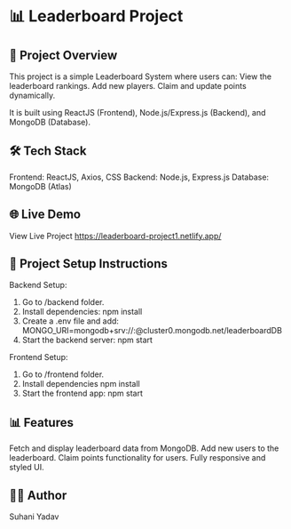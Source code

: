
# 📊 Leaderboard Project

## 🚀 Project Overview

This project is a simple Leaderboard System where users can:
View the leaderboard rankings.
Add new players.
Claim and update points dynamically.

It is built using ReactJS (Frontend), Node.js/Express.js (Backend), and MongoDB (Database).

## 🛠️ Tech Stack
Frontend: ReactJS, Axios, CSS
Backend: Node.js, Express.js
Database: MongoDB (Atlas)

## 🌐 Live Demo

View Live Project https://leaderboard-project1.netlify.app/

## 📂 Project Setup Instructions

Backend Setup:

1. Go to /backend folder.
2. Install dependencies:
npm install
3. Create a .env file and add:
  MONGO_URI=mongodb+srv://<username>:<password>@cluster0.mongodb.net/leaderboardDB
4. Start the backend server:
npm start

Frontend Setup:

1. Go to /frontend folder.
2. Install dependencies 
npm install
3. Start the frontend app:
npm start

## 📊 Features

Fetch and display leaderboard data from MongoDB.
Add new users to the leaderboard.
Claim points functionality for users.
Fully responsive and styled UI.

## 👩‍💻 Author
Suhani Yadav
